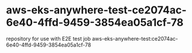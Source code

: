 # aws-eks-anywhere-test-ce2074ac-6e40-4ffd-9459-3854ea05a1cf-78
repository for use with E2E test job aws-eks-anywhere-test:ce2074ac-6e40-4ffd-9459-3854ea05a1cf-78
